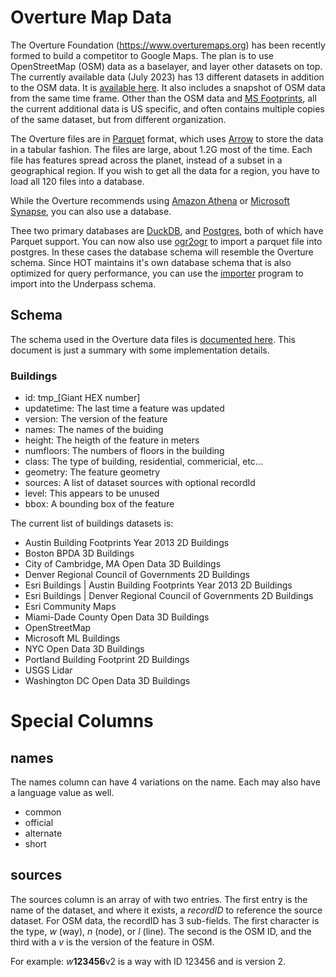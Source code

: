 # Overture Map Data

The Overture Foundation (https://www.overturemaps.org) has been
recently formed to build a competitor to Google Maps. The plan is to
use OpenStreetMap (OSM) data as a baselayer, and layer other datasets
on top. The currently available data (July 2023) has 13 different
datasets in addition to the OSM data. It is [available
here](https://overturemaps.org/download/). It also includes a snapshot
of OSM data from the same time frame. Other than the OSM data and [MS
Footprints](https://github.com/microsoft/GlobalMLBuildingFootprints),
all the current additional data is US specific, and often contains
multiple copies of the same dataset, but from different organization.

The Overture files are in [Parquet](https://parquet.apache.org/)
format, which uses [Arrow](https://arrow.apache.org/) to store the
data in a tabular fashion. The files are large, about 1.2G most of the
time. Each file has features spread across the planet, instead of a
subset in a geographical region. If you wish to get all the data for a
region, you have to load all 120 files into a database.

While the Overture recommends using [Amazon
Athena](https://aws.amazon.com/athena/) or [Microsoft
Synapse](https://learn.microsoft.com/en-us/azure/synapse-analytics/get-started-create-workspace),
you can also use a database.

Thee two primary databases are [DuckDB](https://duckdb.org/), and
[Postgres](https://www.postgresql.org/about/news/parquet-s3-fdw-021-released-2379/),
both of which have Parquet support. You can now also use [ogr2ogr](https://gdal.org/drivers/vector/parquet.html) to
import a parquet file into postgres. In these cases the database
schema will resemble the Overture schema. Since HOT maintains it's own
database schema that is also optimized for query performance, you can
use the [importer](https://hotosm.github.io/osm-rawdata/importer/)
program to import into the Underpass schema.

## Schema

The schema used in the Overture data files is [documented here](
https://docs.overturemaps.org/reference). This document is just a
summary with some implementation details.

### Buildings

* id: tmp_[Giant HEX number]
* updatetime: The last time a feature was updated
* version: The version of the feature
* names: The names of the buiding
* height: The heigth of the feature in meters
* numfloors: The numbers of floors in the building
* class: The type of building, residential, commericial, etc...
* geometry: The feature geometry
* sources: A list of dataset sources with optional recordId
* level: This appears to be unused
* bbox: A bounding box of the feature

The current list of buildings datasets is:

* Austin Building Footprints Year 2013 2D Buildings
* Boston BPDA 3D Buildings
* City of Cambridge, MA Open Data 3D Buildings
* Denver Regional Council of Governments 2D Buildings
* Esri Buildings | Austin Building Footprints Year 2013 2D Buildings
* Esri Buildings | Denver Regional Council of Governments 2D Buildings
* Esri Community Maps
* Miami-Dade County Open Data 3D Buildings
* OpenStreetMap
* Microsoft ML Buildings
* NYC Open Data 3D Buildings
* Portland Building Footprint 2D Buildings
* USGS Lidar
* Washington DC Open Data 3D Buildings

# Special Columns

## names

The names column can have 4 variations on the name. Each may also have
a language value as well.

* common
* official
* alternate
* short

## sources

The sources column is an array of with two entries. The first entry is
the name of the dataset, and where it exists, a *recordID* to
reference the source dataset. For OSM data, the recordID has 3
sub-fields. The first character is the type, *w* (way), *n* (node), or
*l* (line). The second is the OSM ID, and the third with a *v* is the
version of the feature in OSM.

For example: *w***123456**v2 is a way with ID 123456 and is version 2.
